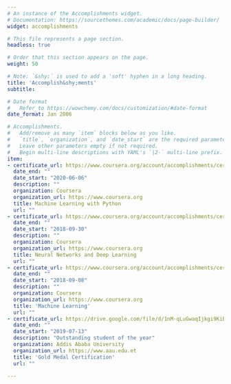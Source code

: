 ```yaml
---
# An instance of the Accomplishments widget.
# Documentation: https://sourcethemes.com/academic/docs/page-builder/
widget: accomplishments

# This file represents a page section.
headless: true

# Order that this section appears on the page.
weight: 50

# Note: `&shy;` is used to add a 'soft' hyphen in a long heading.
title: 'Accomplish&shy;ments'
subtitle:

# Date format
#   Refer to https://wowchemy.com/docs/customization/#date-format
date_format: Jan 2006

# Accomplishments.
#   Add/remove as many `item` blocks below as you like.
#   `title`, `organization`, and `date_start` are the required parameters.
#   Leave other parameters empty if not required.
#   Begin multi-line descriptions with YAML's `|2-` multi-line prefix.
item:
- certificate_url: https://www.coursera.org/account/accomplishments/certificate/WEHEM7SWSD4G
  date_end: ""
  date_start: "2020-06-06"
  description: ""
  organization: Coursera
  organization_url: https://www.coursera.org
  title: Machine Learning with Python
  url: ""
- certificate_url: https://www.coursera.org/account/accomplishments/certificate/WU52D5FLH6ZC
  date_end: ""
  date_start: "2018-09-30"
  description: ""
  organization: Coursera
  organization_url: https://www.coursera.org
  title: Neural Networks and Deep Learning
  url: ""
- certificate_url: https://www.coursera.org/account/accomplishments/certificate/CK4BUU5T8DER
  date_end: ""
  date_start: "2018-09-08"
  description: ""
  organization: Coursera
  organization_url: https://www.coursera.org
  title: 'Machine Learning'
  url: ""
- certificate_url: https://drive.google.com/file/d/1nM-qLuGwaqIjkgi9KiBrYSn_8NcYN0NN/view?usp=sharing
  date_end: ""
  date_start: "2019-07-13"
  description: "Outstanding student of the year"
  organization: Addis Ababa University
  organization_url: https://www.aau.edu.et
  title: 'Gold Medal Certification'
  url: ""
 
---
```

